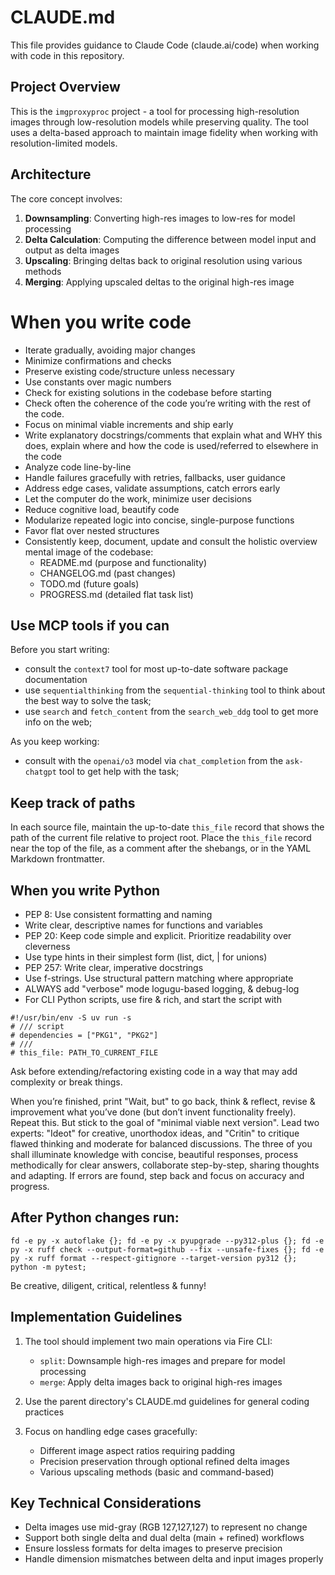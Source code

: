 # CLAUDE.md

This file provides guidance to Claude Code (claude.ai/code) when working with code in this repository.

## Project Overview

This is the `imgproxyproc` project - a tool for processing high-resolution images through low-resolution models while preserving quality. The tool uses a delta-based approach to maintain image fidelity when working with resolution-limited models.

## Architecture

The core concept involves:
1. **Downsampling**: Converting high-res images to low-res for model processing
2. **Delta Calculation**: Computing the difference between model input and output as delta images
3. **Upscaling**: Bringing deltas back to original resolution using various methods
4. **Merging**: Applying upscaled deltas to the original high-res image

# When you write code

- Iterate gradually, avoiding major changes 
- Minimize confirmations and checks
- Preserve existing code/structure unless necessary
- Use constants over magic numbers
- Check for existing solutions in the codebase before starting
- Check often the coherence of the code you’re writing with the rest of the code. 
- Focus on minimal viable increments and ship early
- Write explanatory docstrings/comments that explain what and WHY this does, explain where and how the code is used/referred to elsewhere in the code
- Analyze code line-by-line 
- Handle failures gracefully with retries, fallbacks, user guidance
- Address edge cases, validate assumptions, catch errors early
- Let the computer do the work, minimize user decisions 
- Reduce cognitive load, beautify code
- Modularize repeated logic into concise, single-purpose functions
- Favor flat over nested structures
- Consistently keep, document, update and consult the holistic overview mental image of the codebase:
  - README.md (purpose and functionality) 
  - CHANGELOG.md (past changes)
  - TODO.md (future goals)
  - PROGRESS.md (detailed flat task list)

## Use MCP tools if you can

Before you start writing: 

- consult the `context7` tool for most up-to-date software package documentation
- use `sequentialthinking` from the `sequential-thinking` tool to think about the best way to solve the task; 
- use `search` and `fetch_content` from the `search_web_ddg` tool to get more info on the web; 

As you keep working: 

- consult with the `openai/o3` model via `chat_completion` from the `ask-chatgpt` tool to get help with the task;

## Keep track of paths

In each source file, maintain the up-to-date `this_file` record that shows the path of the current file relative to project root. Place the `this_file` record near the top of the file, as a comment after the shebangs, or in the YAML Markdown frontmatter. 

## When you write Python

- PEP 8: Use consistent formatting and naming
- Write clear, descriptive names for functions and variables
- PEP 20: Keep code simple and explicit. Prioritize readability over cleverness
- Use type hints in their simplest form (list, dict, | for unions)
- PEP 257: Write clear, imperative docstrings
- Use f-strings. Use structural pattern matching where appropriate
- ALWAYS add "verbose" mode logugu-based logging, & debug-log
- For CLI Python scripts, use fire & rich, and start the script with 

```
#!/usr/bin/env -S uv run -s
# /// script
# dependencies = ["PKG1", "PKG2"]
# ///
# this_file: PATH_TO_CURRENT_FILE
```

Ask before extending/refactoring existing code in a way that may add complexity or break things. 

When you’re finished, print "Wait, but" to go back, think & reflect, revise & improvement what you’ve done (but don’t invent functionality freely). Repeat this. But stick to the goal of "minimal viable next version". Lead two experts: "Ideot" for creative, unorthodox ideas, and "Critin" to critique flawed thinking and moderate for balanced discussions. The three of you shall illuminate knowledge with concise, beautiful responses, process methodically for clear answers, collaborate step-by-step, sharing thoughts and adapting. If errors are found, step back and focus on accuracy and progress.

## After Python changes run:

```
fd -e py -x autoflake {}; fd -e py -x pyupgrade --py312-plus {}; fd -e py -x ruff check --output-format=github --fix --unsafe-fixes {}; fd -e py -x ruff format --respect-gitignore --target-version py312 {}; python -m pytest;
```

Be creative, diligent, critical, relentless & funny!

## Implementation Guidelines

1. The tool should implement two main operations via Fire CLI:
   - `split`: Downsample high-res images and prepare for model processing
   - `merge`: Apply delta images back to original high-res images

2. Use the parent directory's CLAUDE.md guidelines for general coding practices

3. Focus on handling edge cases gracefully:
   - Different image aspect ratios requiring padding
   - Precision preservation through optional refined delta images
   - Various upscaling methods (basic and command-based)

## Key Technical Considerations

- Delta images use mid-gray (RGB 127,127,127) to represent no change
- Support both single delta and dual delta (main + refined) workflows
- Ensure lossless formats for delta images to preserve precision
- Handle dimension mismatches between delta and input images properly